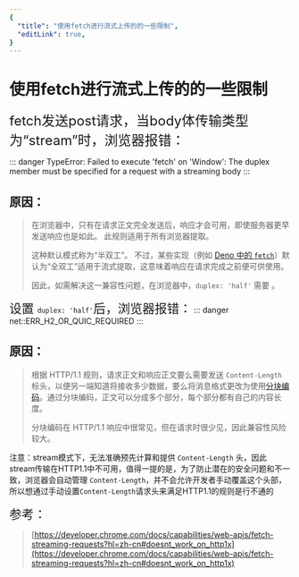 ```yaml
---
{
  "title": "使用fetch进行流式上传的的一些限制",
  "editLink": true,
}
---
```

# 使用fetch进行流式上传的的一些限制


<span data-type="text" style="font-size: 24px;">fetch发送post请求，当body体传输类型为“stream”时，浏览器报错：</span>

::: danger
TypeError: Failed to execute 'fetch' on 'Window': The duplex member must be specified for a request with a streaming body
::: 

## 原因：

> 在浏览器中，只有在请求正文完全发送后，响应才会可用，即使服务器更早发送响应也是如此。 此规则适用于所有浏览器提取。
>
> 这种默认模式称为“半双工”。 不过，某些实现（例如 [Deno 中的 ](https://doc.deno.land/deno/stable/%7E/fetch)​[`fetch`](https://doc.deno.land/deno/stable/%7E/fetch)）默认为“全双工”适用于流式提取，这意味着响应在请求完成之前便可供使用。
>
> 因此，如需解决这一兼容性问题，在浏览器中，`duplex: 'half'` 需要 。

<span data-type="text" style="font-size: 22px;">设置 </span>`duplex: 'half'`​<span data-type="text" style="font-size: 22px;"> 后，浏览器报错：</span>
::: danger
net::ERR_H2_OR_QUIC_REQUIRED
::: 

## 原因：

> 根据 HTTP/1.1 规则，请求正文和响应正文要么需要发送 `Content-Length` 标头，以便另一端知道将接收多少数据，要么将消息格式更改为使用[分块编码](https://en.wikipedia.org/wiki/Chunked_transfer_encoding)。通过分块编码，正文可以分成多个部分，每个部分都有自己的内容长度。
>
> 分块编码在 HTTP/1.1 响应中很常见，但在请求时很少见，因此兼容性风险较大。

注意：stream模式下，无法准确预先计算和提供 `Content-Length` 头，因此stream传输在HTTP1.1中不可用，值得一提的是，为了防止潜在的安全问题和不一致，浏览器会自动管理 `Content-Length`，并不会允许开发者手动覆盖这个头部，所以想通过手动设置`Content-Length`请求头来满足HTTP1.1的规则是行不通的

<span data-type="text" style="font-size: 22px;">参考：</span>

> [https://developer.chrome.com/docs/capabilities/web-apis/fetch-streaming-requests?hl=zh-cn#doesnt_work_on_http1x](https://developer.chrome.com/docs/capabilities/web-apis/fetch-streaming-requests?hl=zh-cn#doesnt_work_on_http1x)
